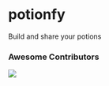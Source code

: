 # potionfy
Build and share your potions

### Awesome Contributors

<tb>
<a href = "https://github.com/github4maninder/potionfy/graphs/contributors">
  <img src = "https://contrib.rocks/image?repo=github4maninder/potionfy"/>
</a>
</tb>
